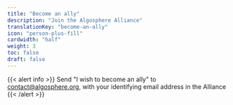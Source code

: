 ```yaml
---
title: "Become an ally"
description: "Join the Algosphere Alliance"
translationKey: "become-an-ally"
icon: "person-plus-fill"
cardwidth: "half"
weight: 3
toc: false
draft: false
---
```


{{< alert info >}}
Send "I wish to become an ally" to contact@algosphere.org, with your identifying email address in the Alliance
{{< /alert >}}

